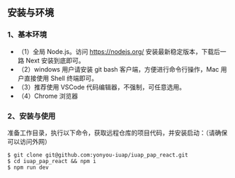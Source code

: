 
## 安装与环境

### 1、基本环境

- （1）全局 Node.js。访问 https://nodejs.org/ 安装最新稳定版本，下载后一路 Next 安装到底即可。
- （2）windows 用户请安装 git bash 客户端，方便进行命令行操作，Mac 用户直接使用 Shell 终端即可。
- （3）推荐使用 VSCode 代码编辑器，不强制，可任意选用。
- （4）Chrome 浏览器

### 2、安装与使用

准备工作目录，执行以下命令，获取远程仓库的项目代码，并安装启动：（请确保可以访问外网）

```
$ git clone git@github.com:yonyou-iuap/iuap_pap_react.git
$ cd iuap_pap_react && npm i
$ npm run dev
```

